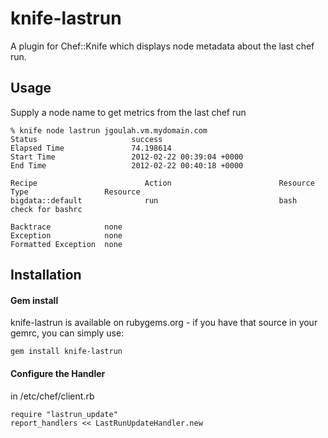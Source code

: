 # knife-lastrun

A plugin for Chef::Knife which displays node metadata about the last chef run.

## Usage 

Supply a node name to get metrics from the last chef run

```
% knife node lastrun jgoulah.vm.mydomain.com
Status                     success
Elapsed Time               74.198614
Start Time                 2012-02-22 00:39:04 +0000
End Time                   2012-02-22 00:40:18 +0000

Recipe                        Action                        Resource Type                 Resource
bigdata::default              run                           bash                          check for bashrc

Backtrace            none
Exception            none
Formatted Exception  none
```

## Installation

#### Gem install

knife-lastrun is available on rubygems.org - if you have that source in your gemrc, you can simply use:

    gem install knife-lastrun

#### Configure the Handler

in /etc/chef/client.rb

```
require "lastrun_update"
report_handlers << LastRunUpdateHandler.new
```
